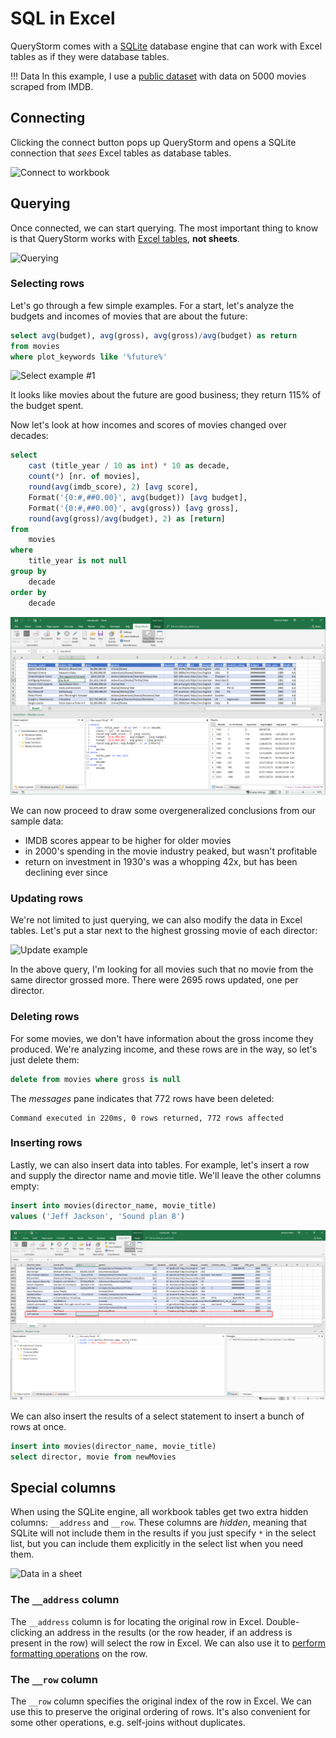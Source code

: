 # SQL in Excel
QueryStorm comes with a [SQLite](https://www.sqlite.org) database engine that can work with Excel tables as if they were database tables.  

!!! Data
	 In this example, I use a [public dataset](https://www.querystorm.com/downloads/demos\movies.xlsx) with data on 5000 movies scraped from IMDB.

## Connecting
Clicking the connect button pops up QueryStorm and opens a SQLite connection that *sees* Excel tables as database tables.

![Connect to workbook](https://i.imgur.com/pT3C7tq.png)

## Querying

Once connected, we can start querying. The most important thing to know is that QueryStorm works with [Excel tables](http://www.excel-easy.com/data-analysis/tables.html "Excel tables intro"), **not sheets**.

![Querying](https://i.imgur.com/YsnFY0g.png)


### Selecting rows
Let's go through a few simple examples. For a start, let's analyze the budgets and incomes of movies that are about the future:

```sql
select avg(budget), avg(gross), avg(gross)/avg(budget) as return
from movies
where plot_keywords like '%future%'
``` 
![Select example #1](https://i.imgur.com/Fxr3Bgy.png)

It looks like movies about the future are good business; they return 115% of the budget spent.

Now let's look at how incomes and scores of movies changed over decades:

``` SQL
select
	cast (title_year / 10 as int) * 10 as decade, 
	count(*) [nr. of movies], 
	round(avg(imdb_score), 2) [avg score], 
	Format('{0:#,##0.00}', avg(budget)) [avg budget], 
	Format('{0:#,##0.00}', avg(gross)) [avg gross],
	round(avg(gross)/avg(budget), 2) as [return]
from
	movies
where
	title_year is not null
group by
	decade
order by
	decade
```   
![Movies breakdown by decade](../images/movies_by_decade.png)

We can now proceed to draw some overgeneralized conclusions from our sample data: 

- IMDB scores appear to be higher for older movies
- in 2000's spending in the movie industry peaked, but wasn't profitable
- return on investment in 1930's was a whopping 42x, but has been declining ever since

### Updating rows
We're not limited to just querying, we can also modify the data in Excel tables. Let's put a star next to the highest grossing movie of each director:

![Update example](https://i.imgur.com/XRh4h5K.png)

In the above query, I'm looking for all movies such that no movie from the same director grossed more. There were 2695 rows updated, one per director.  
 
### Deleting rows
For some movies, we don't have information about the gross income they produced. We're analyzing income, and these rows are in the way, so let's just delete them:

``` sql
delete from movies where gross is null
```
The *messages* pane indicates that 772 rows have been deleted:
```
Command executed in 220ms, 0 rows returned, 772 rows affected
```

### Inserting rows
Lastly, we can also insert data into tables. For example, let's insert a row and supply the director name and movie title. We'll leave the other columns empty:

``` sql
insert into movies(director_name, movie_title)
values ('Jeff Jackson', 'Sound plan 8')
```  
![Row inserted](../images/row_inserted_sql.png)

We can also insert the results of a select statement to insert a bunch of rows at once.

```sql
insert into movies(director_name, movie_title)
select director, movie from newMovies
```

## Special columns
When using the SQLite engine, all workbook tables get two extra hidden columns: `__address` and `__row`. These columns are *hidden*, meaning that SQLite will not include them in the results if you just specify `*` in the select list, but you can include them explicitly in the select list when you need them.  

![Data in a sheet](https://www.querystorm.com/Images/docs/special_columns.png)

### The `__address` column 
The `__address` column is for locating the original row in Excel. Double-clicking an address in the results (or the row header, if an address is present in the row) will select the row in Excel. We can also use it to [perform formatting operations](./formatting) on the row.

### The `__row` column
The `__row` column specifies the original index of the row in Excel. We can use this to preserve the original ordering of rows. It's also convenient for some other operations, e.g. self-joins without duplicates.